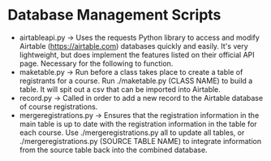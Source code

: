 # Database Management Scripts

* airtableapi.py -> Uses the requests Python library to access and modify Airtable (https://airtable.com) databases quickly and easily. It's very lightweight, but does implement the features listed on their official API page. Necessary for the following to function.
* maketable.py -> Run before a class takes place to create a table of registrants for a course. Run ./maketable.py (CLASS NAME) to build a table. It will spit out a csv that can be imported into Airtable.
* record.py -> Called in order to add a new record to the Airtable database of course registrations.
* mergeregistrations.py -> Ensures that the registration information in the main table is up to date with the registration information in the table for each course. Use ./mergeregistrations.py all to update all tables, or ./mergeregistrations.py (SOURCE TABLE NAME) to integrate information from the source table back into the combined database.



